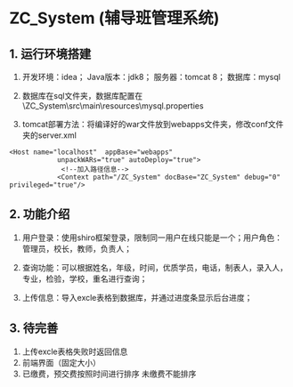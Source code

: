 # ZC_System (辅导班管理系统)

## 1. 运行环境搭建

1. 开发环境：idea；  Java版本：jdk8； 服务器：tomcat 8； 数据库：mysql

2. 数据库在sql文件夹，数据库配置在 \ZC_System\src\main\resources\mysql.properties

3. tomcat部署方法：将编译好的war文件放到webapps文件夹，修改conf文件夹的server.xml
```
<Host name="localhost"  appBase="webapps"
            unpackWARs="true" autoDeploy="true">
			 <!--加入路径信息-->
		    <Context path="/ZC_System" docBase="ZC_System" debug="0" privileged="true"/>
```
## 2. 功能介绍

1. 用户登录：使用shiro框架登录，限制同一用户在线只能是一个；用户角色：管理员，校长，教师，负责人；

2. 查询功能：可以根据姓名，年级，时间，优质学员，电话，制表人，录入人，专业，检验，学校，重名进行查询；

3. 上传信息：导入excle表格到数据库，并通过进度条显示后台进度；


## 3. 待完善

1. 上传excle表格失败时返回信息
2. 前端界面（固定大小）
3. 已缴费，预交费按照时间进行排序 未缴费不能排序
